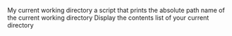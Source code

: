 My current working directory
a script that prints the absolute path name of the current working directory
Display the contents list of your current directory
